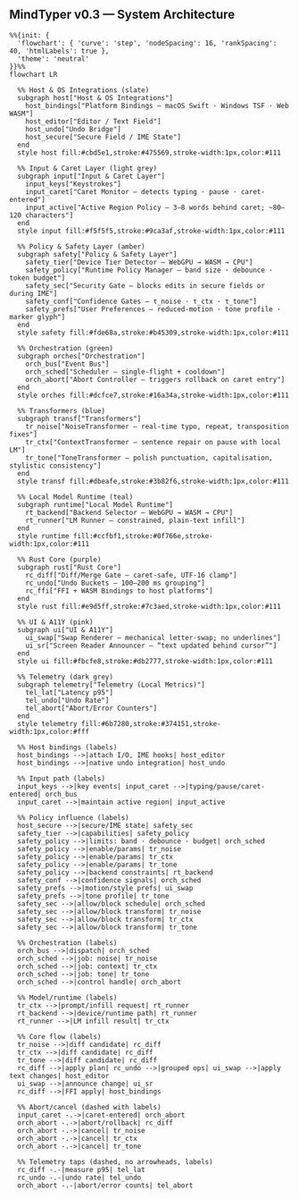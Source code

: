 <!--══════════════════════════════════════════════════════════
  ╔══════════════════════════════════════════════════════╗
  ║  ░  SYSTEM ARCHITECTURE — MINDTYPER v0.3  ░░░░░░░░░  ║
  ║                                                      ║
  ║                                                      ║
  ║                                                      ║
  ║                                                      ║
  ║           ╌╌  P L A C E H O L D E R  ╌╌              ║
  ║                                                      ║
  ║                                                      ║
  ║                                                      ║
  ║                                                      ║
  ╚══════════════════════════════════════════════════════╝
    • WHAT ▸ System architecture overview (left→right, layered)
    • WHY  ▸ Communicate operational flow, safety gates, and cores
    • HOW  ▸ Mermaid flowchart with grouped subgraphs and labeled edges
-->

## MindTyper v0.3 — System Architecture

```mermaid
%%{init: {
  'flowchart': { 'curve': 'step', 'nodeSpacing': 16, 'rankSpacing': 40, 'htmlLabels': true },
  'theme': 'neutral'
}}%%
flowchart LR

  %% Host & OS Integrations (slate)
  subgraph host["Host & OS Integrations"]
    host_bindings["Platform Bindings — macOS Swift · Windows TSF · Web WASM"]
    host_editor["Editor / Text Field"]
    host_undo["Undo Bridge"]
    host_secure["Secure Field / IME State"]
  end
  style host fill:#cbd5e1,stroke:#475569,stroke-width:1px,color:#111

  %% Input & Caret Layer (light grey)
  subgraph input["Input & Caret Layer"]
    input_keys["Keystrokes"]
    input_caret["Caret Monitor — detects typing · pause · caret-entered"]
    input_active["Active Region Policy — 3–8 words behind caret; ~80–120 characters"]
  end
  style input fill:#f5f5f5,stroke:#9ca3af,stroke-width:1px,color:#111

  %% Policy & Safety Layer (amber)
  subgraph safety["Policy & Safety Layer"]
    safety_tier["Device Tier Detector — WebGPU → WASM → CPU"]
    safety_policy["Runtime Policy Manager — band size · debounce · token budget"]
    safety_sec["Security Gate — blocks edits in secure fields or during IME"]
    safety_conf["Confidence Gates — τ_noise · τ_ctx · τ_tone"]
    safety_prefs["User Preferences — reduced-motion · tone profile · marker glyph"]
  end
  style safety fill:#fde68a,stroke:#b45309,stroke-width:1px,color:#111

  %% Orchestration (green)
  subgraph orches["Orchestration"]
    orch_bus["Event Bus"]
    orch_sched["Scheduler — single-flight + cooldown"]
    orch_abort["Abort Controller — triggers rollback on caret entry"]
  end
  style orches fill:#dcfce7,stroke:#16a34a,stroke-width:1px,color:#111

  %% Transformers (blue)
  subgraph transf["Transformers"]
    tr_noise["NoiseTransformer — real-time typo, repeat, transposition fixes"]
    tr_ctx["ContextTransformer — sentence repair on pause with local LM"]
    tr_tone["ToneTransformer — polish punctuation, capitalisation, stylistic consistency"]
  end
  style transf fill:#dbeafe,stroke:#3b82f6,stroke-width:1px,color:#111

  %% Local Model Runtime (teal)
  subgraph runtime["Local Model Runtime"]
    rt_backend["Backend Selector — WebGPU → WASM → CPU"]
    rt_runner["LM Runner — constrained, plain-text infill"]
  end
  style runtime fill:#ccfbf1,stroke:#0f766e,stroke-width:1px,color:#111

  %% Rust Core (purple)
  subgraph rust["Rust Core"]
    rc_diff["Diff/Merge Gate — caret-safe, UTF-16 clamp"]
    rc_undo["Undo Buckets — 100–200 ms grouping"]
    rc_ffi["FFI + WASM Bindings to host platforms"]
  end
  style rust fill:#e9d5ff,stroke:#7c3aed,stroke-width:1px,color:#111

  %% UI & A11Y (pink)
  subgraph ui["UI & A11Y"]
    ui_swap["Swap Renderer — mechanical letter-swap; no underlines"]
    ui_sr["Screen Reader Announcer — “text updated behind cursor”"]
  end
  style ui fill:#fbcfe8,stroke:#db2777,stroke-width:1px,color:#111

  %% Telemetry (dark grey)
  subgraph telemetry["Telemetry (Local Metrics)"]
    tel_lat["Latency p95"]
    tel_undo["Undo Rate"]
    tel_abort["Abort/Error Counters"]
  end
  style telemetry fill:#6b7280,stroke:#374151,stroke-width:1px,color:#fff

  %% Host bindings (labels)
  host_bindings -->|attach I/O, IME hooks| host_editor
  host_bindings -->|native undo integration| host_undo

  %% Input path (labels)
  input_keys -->|key events| input_caret -->|typing/pause/caret-entered| orch_bus
  input_caret -->|maintain active region| input_active

  %% Policy influence (labels)
  host_secure -->|secure/IME state| safety_sec
  safety_tier -->|capabilities| safety_policy
  safety_policy -->|limits: band · debounce · budget| orch_sched
  safety_policy -->|enable/params| tr_noise
  safety_policy -->|enable/params| tr_ctx
  safety_policy -->|enable/params| tr_tone
  safety_policy -->|backend constraints| rt_backend
  safety_conf -->|confidence signals| orch_sched
  safety_prefs -->|motion/style prefs| ui_swap
  safety_prefs -->|tone profile| tr_tone
  safety_sec -->|allow/block schedule| orch_sched
  safety_sec -->|allow/block transform| tr_noise
  safety_sec -->|allow/block transform| tr_ctx
  safety_sec -->|allow/block transform| tr_tone

  %% Orchestration (labels)
  orch_bus -->|dispatch| orch_sched
  orch_sched -->|job: noise| tr_noise
  orch_sched -->|job: context| tr_ctx
  orch_sched -->|job: tone| tr_tone
  orch_sched -->|control handle| orch_abort

  %% Model/runtime (labels)
  tr_ctx -->|prompt/infill request| rt_runner
  rt_backend -->|device/runtime path| rt_runner
  rt_runner -->|LM infill result| tr_ctx

  %% Core flow (labels)
  tr_noise -->|diff candidate| rc_diff
  tr_ctx -->|diff candidate| rc_diff
  tr_tone -->|diff candidate| rc_diff
  rc_diff -->|apply plan| rc_undo -->|grouped ops| ui_swap -->|apply text changes| host_editor
  ui_swap -->|announce change| ui_sr
  rc_diff -->|FFI apply| host_bindings

  %% Abort/cancel (dashed with labels)
  input_caret -.->|caret-entered| orch_abort
  orch_abort -.->|abort/rollback| rc_diff
  orch_abort -.->|cancel| tr_noise
  orch_abort -.->|cancel| tr_ctx
  orch_abort -.->|cancel| tr_tone

  %% Telemetry taps (dashed, no arrowheads, labels)
  rc_diff -.-|measure p95| tel_lat
  rc_undo -.-|undo rate| tel_undo
  orch_abort -.-|abort/error counts| tel_abort
```

